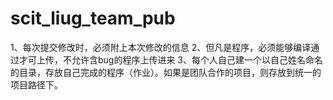 # scit_liug_team_pub
1、每次提交修改时，必须附上本次修改的信息
2、但凡是程序，必须能够编译通过才可上传，不允许含bug的程序上传进来
3、每个人自己建一个以自己姓名命名的目录，存放自己完成的程序（作业）。如果是团队合作的项目，则存放到统一的项目路径下。